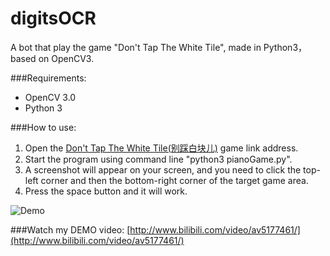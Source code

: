 # digitsOCR
A bot that play the game "Don't Tap The White Tile", made in Python3，based on OpenCV3.

###Requirements:
- OpenCV 3.0
- Python 3

###How to use:
1. Open the [Don't Tap The White Tile(别踩白块儿)](http://www.4399.com/flash/154247_3.htm) game link address.
2. Start the program using command line "python3 pianoGame.py".
3. A screenshot will appear on your screen, and you need to click the top-left corner and then the bottom-right corner of the target game area.
4. Press the space button and it will work.

![Demo](https://cloud.githubusercontent.com/assets/9562709/16545114/7233d41e-4152-11e6-86dc-21da50782430.png)

###Watch my DEMO video:
[http://www.bilibili.com/video/av5177461/](http://www.bilibili.com/video/av5177461/)
